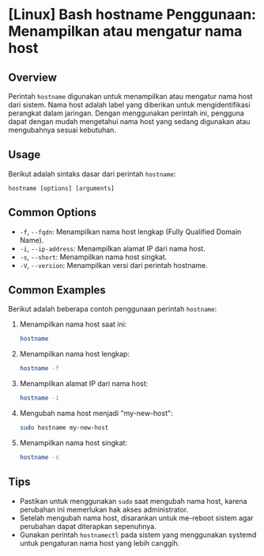# [Linux] Bash hostname Penggunaan: Menampilkan atau mengatur nama host

## Overview
Perintah `hostname` digunakan untuk menampilkan atau mengatur nama host dari sistem. Nama host adalah label yang diberikan untuk mengidentifikasi perangkat dalam jaringan. Dengan menggunakan perintah ini, pengguna dapat dengan mudah mengetahui nama host yang sedang digunakan atau mengubahnya sesuai kebutuhan.

## Usage
Berikut adalah sintaks dasar dari perintah `hostname`:

```
hostname [options] [arguments]
```

## Common Options
- `-f`, `--fqdn`: Menampilkan nama host lengkap (Fully Qualified Domain Name).
- `-i`, `--ip-address`: Menampilkan alamat IP dari nama host.
- `-s`, `--short`: Menampilkan nama host singkat.
- `-V`, `--version`: Menampilkan versi dari perintah hostname.

## Common Examples
Berikut adalah beberapa contoh penggunaan perintah `hostname`:

1. Menampilkan nama host saat ini:
   ```bash
   hostname
   ```

2. Menampilkan nama host lengkap:
   ```bash
   hostname -f
   ```

3. Menampilkan alamat IP dari nama host:
   ```bash
   hostname -i
   ```

4. Mengubah nama host menjadi "my-new-host":
   ```bash
   sudo hostname my-new-host
   ```

5. Menampilkan nama host singkat:
   ```bash
   hostname -s
   ```

## Tips
- Pastikan untuk menggunakan `sudo` saat mengubah nama host, karena perubahan ini memerlukan hak akses administrator.
- Setelah mengubah nama host, disarankan untuk me-reboot sistem agar perubahan dapat diterapkan sepenuhnya.
- Gunakan perintah `hostnamectl` pada sistem yang menggunakan systemd untuk pengaturan nama host yang lebih canggih.